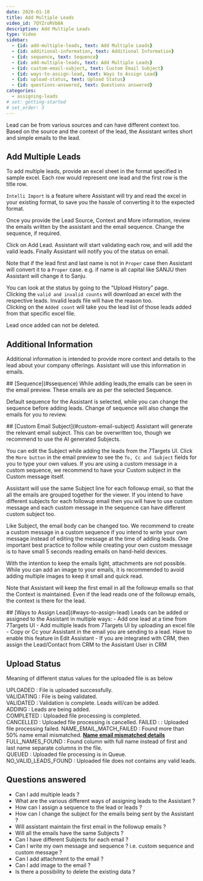 ```yaml
---
date: 2020-01-10
title: Add Multiple Leads
video_id: 7QYZroRVb0A
description: Add Multiple Leads
type: Video
sidebar:
  - {id: add-multiple-leads, text: Add Multiple Leads}
  - {id: additional-information, text: Additional Information}
  - {id: sequence, text: Sequence}
  - {id: add-multiple-leads, text: Add Multiple Leads}
  - {id: custom-email-subject, text: Custom Email Subject}
  - {id: ways-to-assign-lead, text: Ways to Assign Lead}
  - {id: upload-status, text: Upload Status}
  - {id: questions-answered, text: Questions answered}
categories:
  - assigning-leads
# set: getting-started
# set_order: 3
---
```


Lead can be from various sources and can have different context too. Based on the source and the context of the lead, the Assistant writes short and simple emails to the lead.

## Add Multiple Leads
To add multiple leads, provide an excel sheet in the format specified in sample excel. Each row would represent one lead and the first row is the title row. 

`Intelli Import` is a feature where Assistant will try and read the excel in your existing format, to save you the hassle of converting it to the expected format. 

Once you provide the Lead Source, Context and More information, review the emails written by the assistant and the email sequence. Change the sequence, if required. 

Click on Add Lead. Assistant will start validating each row, and will add the valid leads. Finally Assistant will notify you of the status on email. 

Note that if the lead first and last name is not in `Proper` case then Assistant will convert it to a `Proper` case. e.g. if name is all capital like SANJU then Assistant will change it to Sanju. 

You can look at the status by going to the “Upload History” page.  
Clicking the `valid and invalid counts` will download an excel with the respective leads. Invalid leads file will have the reason too.  
Clicking on the `Added count` will take you the lead list of those leads added from that specific excel file. 

Lead once added can not be deleted. 

## Additional Information
Additional information is intended to provide more context and details to the lead about your company offerings. Assistant will use this information in emails. 

<a name="sequence"/>
## [Sequence](#ssequence)
While adding leads,the emails can be seen in the email preview. These emails are as per the selected Sequence. 

Default sequence for the Assistant is selected, while you can change the sequence before adding leads. Change of sequence will also change the emails for you to review. 

<a name="custom-email-subject"/>
## [Custom Email Subject](#custom-email-subject)
Assistant will generate the relevant email subject. This can be overwritten too, though we recommend to use the AI generated Subjects. 

You can edit the Subject while adding the leads from the 7Targets UI. Click the `More button` in the email preview to see the `To, Cc and Subject` fields for you to type your own values. If you are using a custom message in a custom sequence, we recommend to have your Custom subject in the Custom message itself.

Assistant will use the same Subject line for each followup email, so that the all the emails are grouped together for the viewer. If you intend to have different subjects for each followup email then you will have to use custom message and each custom message in the sequence can have different custom subject too. 

Like Subject, the email body can be changed too. We recommend to create a custom message in a custom sequence if you intend to write your own message instead of editing the message at the time of adding leads. One important best practice to follow while creating your own custom message is to have small 5 seconds reading emails on hand-held devices. 

With the intention to keep the emails light, attachments are not possible. While you can add an image to your emails, it is recommended to avoid adding multiple images to keep it small and quick read. 

Note that Assistant will keep the first email in all the followup emails so that the Context is maintained. Even if the lead reads one of the followup emails, the context is there for the lead. 

<a name="ways-to-assign-lead"/>
## [Ways to Assign Lead](#ways-to-assign-lead)
Leads can be added or assigned to the Assistant in multiple ways:
- Add one lead at a time from 7Targets UI
- Add multiple leads from 7Targets UI by uploading an excel file
- Copy or Cc your Assistant in the email you are sending to a lead. Have to enable this feature in Edit Assistant
- If you are integrated with CRM, then assign the Lead/Contact from CRM to the Assistant User in CRM

## Upload Status
Meaning of different status values for the uploaded file is as below

UPLOADED : File is uploaded successfully.  
VALIDATING : File is being validated.    
VALIDATED : Validation is complete. Leads will/can be added.  
ADDING : Leads are being added.   
COMPLETED : Uploaded file processing is completed.  
CANCELLED : Uploaded file processing is cancelled. 
FAILED : : Uploaded file processing failed.  NAME_EMAIL_MATCH_FAILED : Found more than 50% name email mismatched. [**Name email mismatched details**](../../how-to/how-and-why-assistant-check-for-name-email-mismatch/)  
FULL_NAMES_FOUND : Found column with full name instead of first and last name separate columns in the file.  
QUEUED : Uploaded file processing is in Queue.  
NO_VALID_LEADS_FOUND : Uploaded file does not contains any valid leads.


## Questions answered
- Can I add multiple leads ? 
- What are the various different ways of assigning leads to the Assistant ?
- How can I assign a sequence to the lead or leads ?
- How can I change the subject for the emails being sent by the Assistant ?
- Will assistant maintain the first email in the followup emails ? 
- Will all the emails have the same Subjects ? 
- Can I have different Subjects for each email ?  
- Can I write my own message and sequence ? i.e. custom sequence and custom message ?
- Can I add attachment to the email ?
- Can I add image to the email ? 
- Is there a possibility to delete the existing data ?